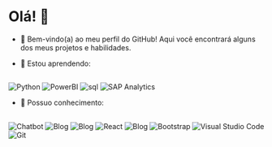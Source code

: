 # Olá! 👋

* 👩 Bem-vindo(a) ao meu perfil do GitHub! Aqui você encontrará alguns dos meus projetos e habilidades. 


* 🌱 Estou aprendendo:
##
![Python](https://img.shields.io/badge/Python-3776AB?style=for-the-badge&logo=python&logoColor=white)
![PowerBI](https://img.shields.io/badge/PowerBI-F2C811?style=for-the-badge&logo=Power%20BI&logoColor=white)
![sql](https://img.shields.io/badge/PostgreSQL-316192?style=for-the-badge&logo=postgresql&logoColor=white)
![SAP Analytics](https://img.shields.io/badge/SAP-Analytics-0FAAFF.svg)


* 🧠 Possuo conhecimento:
 ##

![Chatbot](https://img.shields.io/badge/dialogflow-FF9800?style=for-the-badge&logo=dialogflow&logoColor=white)
![Blog](https://img.shields.io/badge/HTML-239120?style=for-the-badge&logo=html5&logoColor=white)
![Blog](https://img.shields.io/badge/CSS-239120?&style=for-the-badge&logo=css3&logoColor=white)
![React](https://img.shields.io/badge/React-20232A?style=for-the-badge&logo=react&logoColor=61DAFB)
![Blog](https://img.shields.io/badge/JavaScript-F7DF1E?style=for-the-badge&logo=javascript&logoColor=black)
![Bootstrap](https://img.shields.io/badge/bootstrap-%23563D7C.svg?style=for-the-badge&logo=bootstrap&logoColor=white)
![Visual Studio Code](https://img.shields.io/badge/Visual_Studio_Code-0078D4?style=for-the-badge&logo=visual%20studio%20code&logoColor=white)
![Git](https://img.shields.io/badge/GIT-E44C30?style=for-the-badge&logo=git&logoColor=white)













